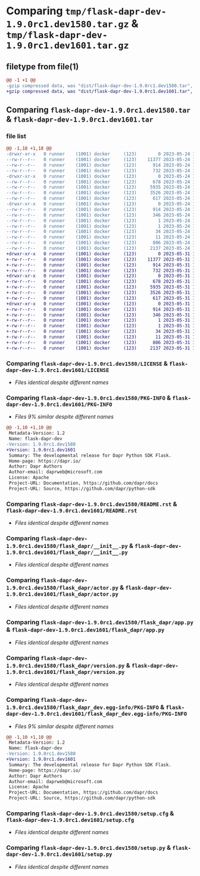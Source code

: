 # Comparing `tmp/flask-dapr-dev-1.9.0rc1.dev1580.tar.gz` & `tmp/flask-dapr-dev-1.9.0rc1.dev1601.tar.gz`

## filetype from file(1)

```diff
@@ -1 +1 @@
-gzip compressed data, was "dist/flask-dapr-dev-1.9.0rc1.dev1580.tar", last modified: Wed May 24 16:45:18 2023, max compression
+gzip compressed data, was "dist/flask-dapr-dev-1.9.0rc1.dev1601.tar", last modified: Wed May 31 15:44:17 2023, max compression
```

## Comparing `flask-dapr-dev-1.9.0rc1.dev1580.tar` & `flask-dapr-dev-1.9.0rc1.dev1601.tar`

### file list

```diff
@@ -1,18 +1,18 @@
-drwxr-xr-x   0 runner    (1001) docker     (123)        0 2023-05-24 16:45:18.000000 flask-dapr-dev-1.9.0rc1.dev1580/
--rw-r--r--   0 runner    (1001) docker     (123)    11377 2023-05-24 16:44:46.000000 flask-dapr-dev-1.9.0rc1.dev1580/LICENSE
--rw-r--r--   0 runner    (1001) docker     (123)      914 2023-05-24 16:45:18.000000 flask-dapr-dev-1.9.0rc1.dev1580/PKG-INFO
--rw-r--r--   0 runner    (1001) docker     (123)      732 2023-05-24 16:44:46.000000 flask-dapr-dev-1.9.0rc1.dev1580/README.rst
-drwxr-xr-x   0 runner    (1001) docker     (123)        0 2023-05-24 16:45:18.000000 flask-dapr-dev-1.9.0rc1.dev1580/flask_dapr/
--rw-r--r--   0 runner    (1001) docker     (123)      678 2023-05-24 16:44:46.000000 flask-dapr-dev-1.9.0rc1.dev1580/flask_dapr/__init__.py
--rw-r--r--   0 runner    (1001) docker     (123)     5935 2023-05-24 16:44:46.000000 flask-dapr-dev-1.9.0rc1.dev1580/flask_dapr/actor.py
--rw-r--r--   0 runner    (1001) docker     (123)     3526 2023-05-24 16:44:46.000000 flask-dapr-dev-1.9.0rc1.dev1580/flask_dapr/app.py
--rw-r--r--   0 runner    (1001) docker     (123)      617 2023-05-24 16:44:46.000000 flask-dapr-dev-1.9.0rc1.dev1580/flask_dapr/version.py
-drwxr-xr-x   0 runner    (1001) docker     (123)        0 2023-05-24 16:45:18.000000 flask-dapr-dev-1.9.0rc1.dev1580/flask_dapr_dev.egg-info/
--rw-r--r--   0 runner    (1001) docker     (123)      914 2023-05-24 16:45:17.000000 flask-dapr-dev-1.9.0rc1.dev1580/flask_dapr_dev.egg-info/PKG-INFO
--rw-r--r--   0 runner    (1001) docker     (123)      346 2023-05-24 16:45:17.000000 flask-dapr-dev-1.9.0rc1.dev1580/flask_dapr_dev.egg-info/SOURCES.txt
--rw-r--r--   0 runner    (1001) docker     (123)        1 2023-05-24 16:45:17.000000 flask-dapr-dev-1.9.0rc1.dev1580/flask_dapr_dev.egg-info/dependency_links.txt
--rw-r--r--   0 runner    (1001) docker     (123)        1 2023-05-24 16:45:17.000000 flask-dapr-dev-1.9.0rc1.dev1580/flask_dapr_dev.egg-info/not-zip-safe
--rw-r--r--   0 runner    (1001) docker     (123)       34 2023-05-24 16:45:17.000000 flask-dapr-dev-1.9.0rc1.dev1580/flask_dapr_dev.egg-info/requires.txt
--rw-r--r--   0 runner    (1001) docker     (123)       11 2023-05-24 16:45:17.000000 flask-dapr-dev-1.9.0rc1.dev1580/flask_dapr_dev.egg-info/top_level.txt
--rw-r--r--   0 runner    (1001) docker     (123)      806 2023-05-24 16:45:18.000000 flask-dapr-dev-1.9.0rc1.dev1580/setup.cfg
--rw-r--r--   0 runner    (1001) docker     (123)     2137 2023-05-24 16:44:46.000000 flask-dapr-dev-1.9.0rc1.dev1580/setup.py
+drwxr-xr-x   0 runner    (1001) docker     (123)        0 2023-05-31 15:44:17.000000 flask-dapr-dev-1.9.0rc1.dev1601/
+-rw-r--r--   0 runner    (1001) docker     (123)    11377 2023-05-31 15:43:49.000000 flask-dapr-dev-1.9.0rc1.dev1601/LICENSE
+-rw-r--r--   0 runner    (1001) docker     (123)      914 2023-05-31 15:44:17.000000 flask-dapr-dev-1.9.0rc1.dev1601/PKG-INFO
+-rw-r--r--   0 runner    (1001) docker     (123)      732 2023-05-31 15:43:49.000000 flask-dapr-dev-1.9.0rc1.dev1601/README.rst
+drwxr-xr-x   0 runner    (1001) docker     (123)        0 2023-05-31 15:44:17.000000 flask-dapr-dev-1.9.0rc1.dev1601/flask_dapr/
+-rw-r--r--   0 runner    (1001) docker     (123)      678 2023-05-31 15:43:49.000000 flask-dapr-dev-1.9.0rc1.dev1601/flask_dapr/__init__.py
+-rw-r--r--   0 runner    (1001) docker     (123)     5935 2023-05-31 15:43:49.000000 flask-dapr-dev-1.9.0rc1.dev1601/flask_dapr/actor.py
+-rw-r--r--   0 runner    (1001) docker     (123)     3526 2023-05-31 15:43:49.000000 flask-dapr-dev-1.9.0rc1.dev1601/flask_dapr/app.py
+-rw-r--r--   0 runner    (1001) docker     (123)      617 2023-05-31 15:43:49.000000 flask-dapr-dev-1.9.0rc1.dev1601/flask_dapr/version.py
+drwxr-xr-x   0 runner    (1001) docker     (123)        0 2023-05-31 15:44:17.000000 flask-dapr-dev-1.9.0rc1.dev1601/flask_dapr_dev.egg-info/
+-rw-r--r--   0 runner    (1001) docker     (123)      914 2023-05-31 15:44:17.000000 flask-dapr-dev-1.9.0rc1.dev1601/flask_dapr_dev.egg-info/PKG-INFO
+-rw-r--r--   0 runner    (1001) docker     (123)      346 2023-05-31 15:44:17.000000 flask-dapr-dev-1.9.0rc1.dev1601/flask_dapr_dev.egg-info/SOURCES.txt
+-rw-r--r--   0 runner    (1001) docker     (123)        1 2023-05-31 15:44:17.000000 flask-dapr-dev-1.9.0rc1.dev1601/flask_dapr_dev.egg-info/dependency_links.txt
+-rw-r--r--   0 runner    (1001) docker     (123)        1 2023-05-31 15:44:17.000000 flask-dapr-dev-1.9.0rc1.dev1601/flask_dapr_dev.egg-info/not-zip-safe
+-rw-r--r--   0 runner    (1001) docker     (123)       34 2023-05-31 15:44:17.000000 flask-dapr-dev-1.9.0rc1.dev1601/flask_dapr_dev.egg-info/requires.txt
+-rw-r--r--   0 runner    (1001) docker     (123)       11 2023-05-31 15:44:17.000000 flask-dapr-dev-1.9.0rc1.dev1601/flask_dapr_dev.egg-info/top_level.txt
+-rw-r--r--   0 runner    (1001) docker     (123)      806 2023-05-31 15:44:17.000000 flask-dapr-dev-1.9.0rc1.dev1601/setup.cfg
+-rw-r--r--   0 runner    (1001) docker     (123)     2137 2023-05-31 15:43:49.000000 flask-dapr-dev-1.9.0rc1.dev1601/setup.py
```

### Comparing `flask-dapr-dev-1.9.0rc1.dev1580/LICENSE` & `flask-dapr-dev-1.9.0rc1.dev1601/LICENSE`

 * *Files identical despite different names*

### Comparing `flask-dapr-dev-1.9.0rc1.dev1580/PKG-INFO` & `flask-dapr-dev-1.9.0rc1.dev1601/PKG-INFO`

 * *Files 9% similar despite different names*

```diff
@@ -1,10 +1,10 @@
 Metadata-Version: 1.2
 Name: flask-dapr-dev
-Version: 1.9.0rc1.dev1580
+Version: 1.9.0rc1.dev1601
 Summary: The developmental release for Dapr Python SDK Flask.
 Home-page: https://dapr.io/
 Author: Dapr Authors
 Author-email: daprweb@microsoft.com
 License: Apache
 Project-URL: Documentation, https://github.com/dapr/docs
 Project-URL: Source, https://github.com/dapr/python-sdk
```

### Comparing `flask-dapr-dev-1.9.0rc1.dev1580/README.rst` & `flask-dapr-dev-1.9.0rc1.dev1601/README.rst`

 * *Files identical despite different names*

### Comparing `flask-dapr-dev-1.9.0rc1.dev1580/flask_dapr/__init__.py` & `flask-dapr-dev-1.9.0rc1.dev1601/flask_dapr/__init__.py`

 * *Files identical despite different names*

### Comparing `flask-dapr-dev-1.9.0rc1.dev1580/flask_dapr/actor.py` & `flask-dapr-dev-1.9.0rc1.dev1601/flask_dapr/actor.py`

 * *Files identical despite different names*

### Comparing `flask-dapr-dev-1.9.0rc1.dev1580/flask_dapr/app.py` & `flask-dapr-dev-1.9.0rc1.dev1601/flask_dapr/app.py`

 * *Files identical despite different names*

### Comparing `flask-dapr-dev-1.9.0rc1.dev1580/flask_dapr/version.py` & `flask-dapr-dev-1.9.0rc1.dev1601/flask_dapr/version.py`

 * *Files identical despite different names*

### Comparing `flask-dapr-dev-1.9.0rc1.dev1580/flask_dapr_dev.egg-info/PKG-INFO` & `flask-dapr-dev-1.9.0rc1.dev1601/flask_dapr_dev.egg-info/PKG-INFO`

 * *Files 9% similar despite different names*

```diff
@@ -1,10 +1,10 @@
 Metadata-Version: 1.2
 Name: flask-dapr-dev
-Version: 1.9.0rc1.dev1580
+Version: 1.9.0rc1.dev1601
 Summary: The developmental release for Dapr Python SDK Flask.
 Home-page: https://dapr.io/
 Author: Dapr Authors
 Author-email: daprweb@microsoft.com
 License: Apache
 Project-URL: Documentation, https://github.com/dapr/docs
 Project-URL: Source, https://github.com/dapr/python-sdk
```

### Comparing `flask-dapr-dev-1.9.0rc1.dev1580/setup.cfg` & `flask-dapr-dev-1.9.0rc1.dev1601/setup.cfg`

 * *Files identical despite different names*

### Comparing `flask-dapr-dev-1.9.0rc1.dev1580/setup.py` & `flask-dapr-dev-1.9.0rc1.dev1601/setup.py`

 * *Files identical despite different names*

